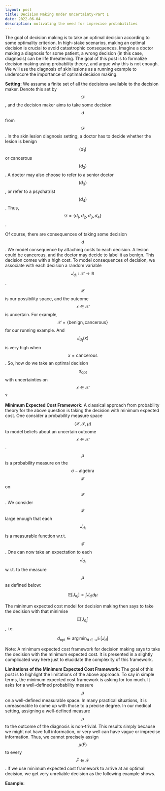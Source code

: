 ```yaml
---
layout: post
title: Decision Making Under Uncertainty-Part 1
date: 2022-06-04
description: motivating the need for imprecise probabilities
---
```

The goal of decision making is to take an optimal decision according to some optimality criterion. In high-stake scenarios, making an optimal decision is crucial to avoid catastrophic consequences. Imagine a doctor making a diagnosis for some patient, a wrong decision (in this case, diagnosis) can be life threatening. The goal of this post is to formalize decision making using probability theory, and argue why this is not enough. We will use the diagnosis of skin lesions as a running example to underscore the importance of optimal decision making.

**Setting:** We assume a finite set of all the decisions available to the decision maker. Denote this set by $$\mathcal{D}$$, and the decision maker aims to take some decision $$d$$ from $$\mathcal{D}$$. In the skin lesion diagnosis setting, a doctor has to decide whether the lesion is benign $$(d_{1})$$ or cancerous $$(d_{2})$$. A doctor may also choose to refer to a senior doctor $$(d_{3})$$, or refer to a psychatrist $$(d_{4})$$. Thus, $$\mathcal{D} = \{d_{1}, d_{2}, d_{3}, d_{4}\}$$. 

Of course, there are consequences of taking some decision $$d$$. We model consequence by attaching costs to each decision. A lesion could be cancerous, and the doctor may decide to label it as benign. This decision comes with a high cost. To model consequences of decision, we associate with each decision a random variable $$J_{d_{i}}: \mathcal{X} \rightarrow \mathbb{R}$$. $$\mathcal{X}$$ is our possibility space, and the outcome $$x \in \mathcal{X}$$ is uncertain. For example, $$\mathcal{X} = \{\text{benign}, \text{cancerous}\}$$ for our running example. And $$J_{d_{1}}(x)$$ is very high when $$x = \text{cancerous}$$. So, how do we take an optimal decision $$d_{\text{opt}}$$ with uncertainties on $$x \in \mathcal{X}$$?

**Minimum Expected Cost Framework:** A classical approach from probability theory for the above question is taking the decision with minimum expected cost. One consider a probability measure space $$(\mathcal{X}, \mathcal{F}, \mu)$$ to model beliefs about an uncertain outcome $$x \in \mathcal{X}$$. $$\mu$$ is a probability measure on the $$\sigma-\text{algebra}$$  $$\mathcal{F}$$ on $$\mathcal{X}$$. We consider $$\mathcal{F}$$ large enough that each $$J_{d_{i}}$$ is a measurable function w.r.t. $$\mathcal{F}$$. One can now take an expectation to each $$J_{d_{i}}$$ w.r.t. to the measure $$\mu$$ as defined below:

$$
	\mathbb{E}[J_{d_{i}}] = \int J_{d_{i}} d\mu
$$ 

The minimum expected cost model for decision making then says to take the decision with that minimise $$\mathbb{E}[J_{d_{i}}]$$, i.e.

$$
	d_{\text{opt}} \in \arg \min_{d \in \mathcal{D}}\mathbb{E}[J_{d}]
$$

Note: A minimum expected cost framework for decision making says to take the decision with the minimum expected cost. It is presented in a slightly complicated way here just to elucidate the complexity of this framework.  

**Limitations of the Minimum Expected Cost Framework:** The goal of this post is to highlight the limitations of the above approach. To say in simple terms, the minimum expected cost framework is asking for too much. It asks for a well-defined probability measure $$\mu$$ on a well-defined measurable space. In many practical situations, it is unreasonable to come up with those to a precise degree. In our medical setting, assigning a well-defined measure $$\mu$$ to the outcome of the diagnosis is non-trivial. This results simply because we might not have full information, or very well can have vague or imprecise information. Thus, we cannot precisely assign $$\mu(F)$$ to every $$F \in \mathcal{F}$$. If we use minimum expected cost framework to arrive at an optimal decision, we get very unreliable decision as the following example shows.

**Example:**